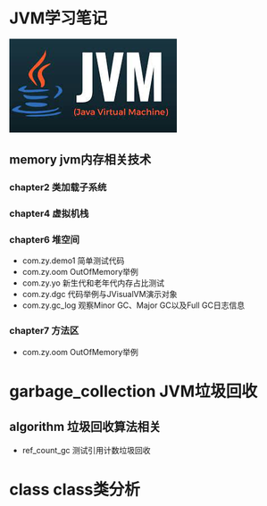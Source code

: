 # JVM学习笔记

![img.png](img/221022/1.png)

## memory jvm内存相关技术

### chapter2  类加载子系统

### chapter4  虚拟机栈

### chapter6  堆空间

- com.zy.demo1 简单测试代码
- com.zy.oom OutOfMemory举例
- com.zy.yo 新生代和老年代内存占比测试
- com.zy.dgc 代码举例与JVisualVM演示对象
- com.zy.gc_log 观察Minor GC、Major GC以及Full GC日志信息

### chapter7 方法区

- com.zy.oom OutOfMemory举例

# garbage_collection JVM垃圾回收

## algorithm  垃圾回收算法相关

- ref_count_gc 测试引用计数垃圾回收

# class class类分析




